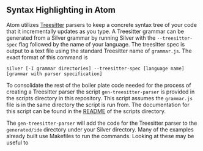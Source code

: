 Syntax Highlighting in Atom
----------------------------
Atom utilizes [Treesitter](https://tree-sitter.github.io/tree-sitter/)
parsers to keep a concrete syntax tree of your code that it
incrementally updates as you type. A Treesitter grammar can be
generated from a Silver grammar by running Silver with the
`--treesitter-spec` flag followed by the name of your language.
The treesitter spec is output to a text file using the standard
 Treesitter name of `grammar.js`. The exact format of this command is

 `silver [-I grammar directories] --treesitter-spec [language name] [grammar with parser specification]`

 To consolidate the rest of the boiler plate code needed for the process of creating a
 Treesitter parser the script `gen-treesitter-parser` is provided in the scripts directory
 in this repository. This script assumes the `grammar.js` file is in the same directory
 the script is run from. The documentation for this script can be found in the [README](../scripts) of the scripts directory.

 The `gen-treesitter-parser` will add the code for the Treesitter parser to the `generated/ide` directory under your Silver directory. Many of the examples already built use Makefiles to run the commands. Looking at these may be useful to

